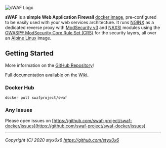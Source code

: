 ![sWAF Logo](https://github.com/swaf-project/swaf-docker/raw/master/logo/skull_mask_266.png)

**sWAF** is a **simple Web Application Firewall** [docker image](https://hub.docker.com/r/swafproject/swaf), pre-configured to be easily used with your web services architecture. It runs [NGINX](https://www.nginx.com/) as a dedicated reverse proxy with [ModSecurity v3](https://www.modsecurity.org/) and [NAXSI](https://github.com/nbs-system/naxsi) modules using the [OWASP® ModSecurity Core Rule Set (CRS)](https://coreruleset.org/) for the security layers, all over an [Alpine Linux](https://www.alpinelinux.org/) image.

## Getting Started

More information on the [GitHub Repository](https://github.com/swaf-project/swaf-docker)!

Full documentation available on the [Wiki](https://github.com/swaf-project/swaf-docker/wiki).

### Docker Hub

```docker pull swafproject/swaf```

### Any Issues

Please open issues on [https://github.com/swaf-project/swaf-docker/issues](https://github.com/swaf-project/swaf-docker/issues).

---
_Copyright (C) 2020  styx0x6 <https://github.com/styx0x6>_
